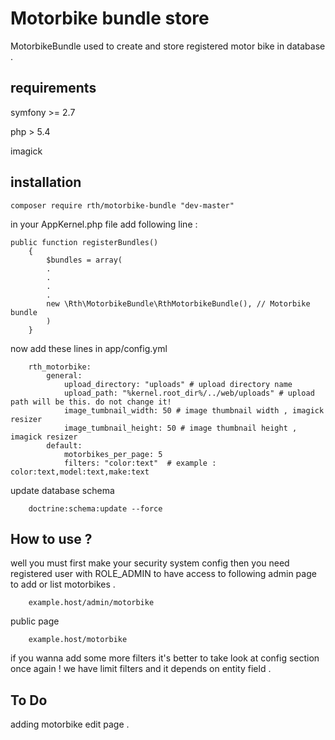 Motorbike bundle store 
==========

MotorbikeBundle used to create and store registered motor bike in database .

## requirements

symfony >= 2.7

php > 5.4 

imagick

## installation

	composer require rth/motorbike-bundle "dev-master"

in your AppKernel.php file add following line :

	public function registerBundles()
		{
			$bundles = array(
			.
			.
			.
			.
			new \Rth\MotorbikeBundle\RthMotorbikeBundle(), // Motorbike bundle
			)
		}

now add these lines in app/config.yml

        rth_motorbike:
            general:
                upload_directory: "uploads" # upload directory name
                upload_path: "%kernel.root_dir%/../web/uploads" # upload path will be this. do not change it!
                image_tumbnail_width: 50 # image thumbnail width , imagick resizer
                image_tumbnail_height: 50 # image thumbnail height , imagick resizer
            default:
                motorbikes_per_page: 5
                filters: "color:text"  # example :   color:text,model:text,make:text
		
		
update database schema 

		doctrine:schema:update --force
		
		
## How to use ?

well you must first make your security system config then you need registered user with ROLE_ADMIN to have access 
to following admin page to add or list motorbikes .

        example.host/admin/motorbike  

public page

        example.host/motorbike 

if you wanna add some more filters it's better to take look at config section once again !
we have limit filters and it depends on entity field .

## To Do 

adding motorbike edit page .

